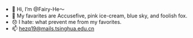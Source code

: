 - 👋 Hi, I’m @Fairy-He～
- 💓 My favarites are Accusefive, pink ice-cream, blue sky, and foolish fox.
- 😞 I hate: what prevent me from my favorites.
- 📫 hezq19@mails.tsinghua.edu.cn
 

<!---
Fairy-He/Fairy-He is a ✨ special ✨ repository because its `README.md` (this file) appears on your GitHub profile.
You can click the Preview link to take a look at your changes.
--->
